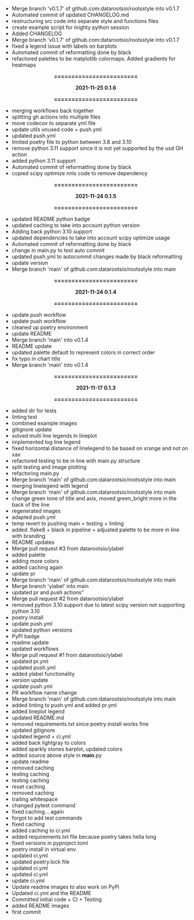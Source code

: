 - Merge branch 'v0.1.7' of github.com:datarootsio/rootsstyle into v0.1.7
- Automated commit of updated CHANGELOG.md
- restructuring src code into separate style and functions files
- create example script for mighty python session
- Added CHANGELOG
- Merge branch 'v0.1.7' of github.com:datarootsio/rootsstyle into v0.1.7
- fixed a legend issue with labels on barplots
- Automated commit of reformatting done by black
- refactored palettes to be matplotlib colormaps. Added gradients for heatmaps
<div align=center>
            <b>
            <p>========================</p>
            <p>2021-11-25  0.1.6</p>
            <p>========================</p>
            </b>
        </div>

- merging workflows back together
- splitting gh actions into multiple files
- move codecov to separate yml file
- update utils unused code + push.yml
- updated push.yml
- limited poetry file to python between 3.8 and 3.10
- remove python 3.11 support since it is not yet supported by the usd GH action
- added python 3.11 support
- Automated commit of reformatting done by black
- copied scipy optimize nnls code to remove dependency
<div align=center>
            <b>
            <p>========================</p>
            <p>2021-11-24  0.1.5</p>
            <p>========================</p>
            </b>
        </div>

- updated README python badge
- updated caching to take into account python version
- Adding back python 3.10 support
- updated dependencies to take into account scipy optimize usage
- Automated commit of reformatting done by black
- change in main.py to test auto commit
- updated push.yml to autocommit changes made by black reformatting
- update version
- Merge branch 'main' of github.com:datarootsio/rootsstyle into main
<div align=center>
            <b>
            <p>========================</p>
            <p>2021-11-24  0.1.4</p>
            <p>========================</p>
            </b>
        </div>

- update push workflow
- update push workflow
- cleaned up poetry environment
- update README
- Merge branch 'main' into v0.1.4
- README update
- updated palette default to represent colors in correct order
- fix typo in chart title
- Merge branch 'main' into v0.1.4
<div align=center>
            <b>
            <p>========================</p>
            <p>2021-11-17  0.1.3</p>
            <p>========================</p>
            </b>
        </div>

- added dir for tests
- linting test
- combined example images
- gitignore update
- solved multi line legends in lineplot
- implemented log line legend
- fixed horizontal distance of linelegend to be based on xrange and not on xax
- refactored testing to be in line with main.py structure
- split testing and image plotting
- refactoring main.py
- Merge branch 'main' of github.com:datarootsio/rootsstyle into main
- merging linelegend with legend
- Merge branch 'main' of github.com:datarootsio/rootsstyle into main
- change green tone of title and axis, moved green_bright more in the back of the line
- regenerated images
- adapted push.yml
- temp revert to pushing main = testing + linting
- added .flake8 + black in pipeline + adjusted palette to be more in line with branding
- README updates
- Merge pull request #3 from datarootsio/ylabel
- added palette
- adding more colors
- added caching again
- update pr
- Merge branch 'main' of github.com:datarootsio/rootsstyle into main
- Merge branch 'ylabel' into main
- updated pr and push actions"
- Merge pull request #2 from datarootsio/ylabel
- removed python 3.10 support due to latest scipy version not supporting python 3.10
- poetry install
- update push.yml
- updated python versions
- PyPI badge
- readme update
- updated workflows
- Merge pull request #1 from datarootsio/ylabel
- updated pr.yml
- updated push.yml
- added ylabel functionality
- version update
- update push.yml
- PR workflow name change
- Merge branch 'main' of github.com:datarootsio/rootsstyle into main
- added linting to push.yml and added pr.yml
- added lineplot legend
- updated README.md
- removed requirements.txt since poetry install works fine
- updated gitignore
- updated legend + ci.yml
- added back lightgray to colors
- added sparkly stones barplot, updated colors
- added source above style in __main__.py
- update readme
- removed caching
- testing caching
- testing caching
- reset caching
- removed caching
- trailing whitespace
- changed pytest command
- fixed caching... again
- forgot to add test commands
- fixed caching
- added caching to ci.yml
- added requirements.txt file because poetry takes hella long
- fixed versions in pyproject.toml
- poetry install in virtual env
- updated ci.yml
- updated poetry.lock file
- updated ci.yml
- updated ci.yml
- update ci.yml
- Update readme images to also work on PyPi
- Updated ci.yml and the README
- Committed initial code + CI + Testing
- added README images
- first commit
